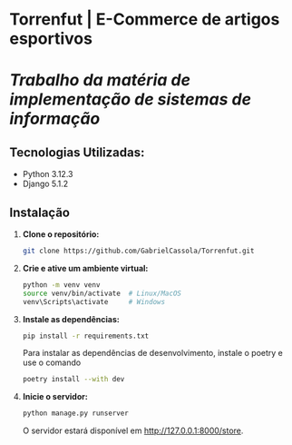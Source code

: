 # Torrenfut | E-Commerce de artigos esportivos
# *Trabalho da matéria de implementação de sistemas de informação*  

## Tecnologias Utilizadas:
- Python 3.12.3
- Django 5.1.2

## Instalação
1. **Clone o repositório:**

   ```bash 
   git clone https://github.com/GabrielCassola/Torrenfut.git
   ```

2. **Crie e ative um ambiente virtual:**

   ```bash
   python -m venv venv
   source venv/bin/activate  # Linux/MacOS
   venv\Scripts\activate     # Windows
   ```   
3. **Instale as dependências:**

   ```bash
   pip install -r requirements.txt
   ```
   Para instalar as dependências de desenvolvimento, instale o poetry e use o comando

   ```bash
   poetry install --with dev
      ```


4. **Inicie o servidor:**

   ```bash
   python manage.py runserver
   ```

   O servidor estará disponível em http://127.0.0.1:8000/store.
